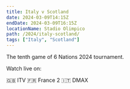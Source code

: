 ```yaml
---
title: Italy v Scotland
date: 2024-03-09T14:15Z
endDate: 2024-03-09T16:15Z
locationName: Stadio Olimpico
path: /2024/italy-scotland/
tags: ["Italy", "Scotland"]
---
```


The tenth game of 6 Nations 2024 tournament.

Watch live on:

🇬🇧 ITV
🇫🇷 France 2
🇮🇹 DMAX 